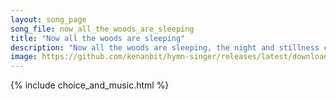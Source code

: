 ```yaml
---
layout: song_page
song_file: now_all_the_woods_are_sleeping
title: "Now all the woods are sleeping"
description: "Now all the woods are sleeping, the night and stillness creeping o'er city, field, and beast; but thou, my heart, awake be, with pray'rful thanks, att... english secular 4part evening"
image: https://github.com/kenanbit/hymn-singer/releases/latest/download/now_all_the_woods_are_sleeping-trad.png
---
```


{% include choice_and_music.html %}